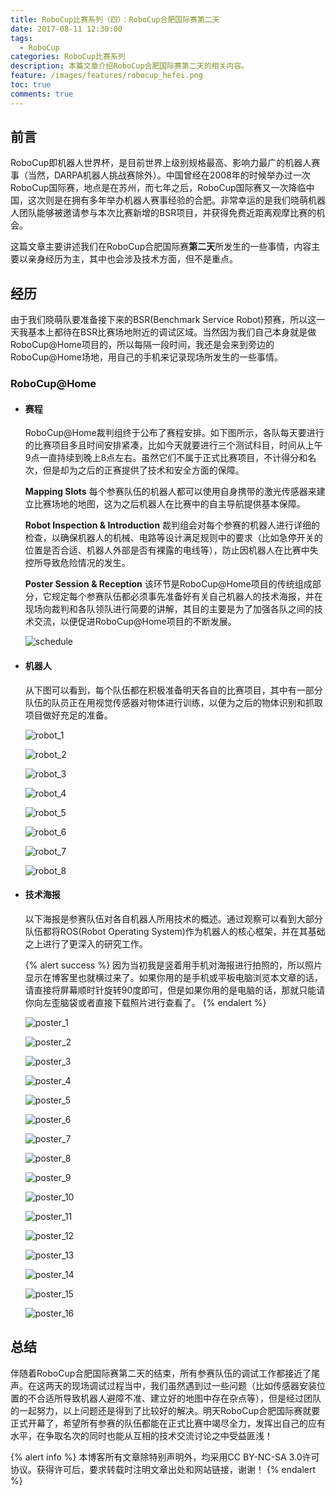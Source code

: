 ```yaml
---
title: RoboCup比赛系列（四）：RoboCup合肥国际赛第二天
date: 2017-08-11 12:30:00
tags:
  - RoboCup
categories: RoboCup比赛系列
description: 本篇文章介绍RoboCup合肥国际赛第二天的相关内容。
feature: /images/features/robocup_hefei.png
toc: true
comments: true
---
```


## 前言

RoboCup即机器人世界杯，是目前世界上级别规格最高、影响力最广的机器人赛事（当然，DARPA机器人挑战赛除外）。中国曾经在2008年的时候举办过一次RoboCup国际赛，地点是在苏州，而七年之后，RoboCup国际赛又一次降临中国，这次则是在拥有多年举办机器人赛事经验的合肥。非常幸运的是我们晓萌机器人团队能够被邀请参与本次比赛新增的BSR项目，并获得免费近距离观摩比赛的机会。

这篇文章主要讲述我们在RoboCup合肥国际赛**第二天**所发生的一些事情，内容主要以亲身经历为主，其中也会涉及技术方面，但不是重点。

<!--more-->

## 经历

由于我们晓萌队要准备接下来的BSR(Benchmark Service Robot)预赛，所以这一天我基本上都待在BSR比赛场地附近的调试区域。当然因为我们自己本身就是做RoboCup@Home项目的，所以每隔一段时间，我还是会来到旁边的RoboCup@Home场地，用自己的手机来记录现场所发生的一些事情。

### RoboCup@Home

- #### 赛程

  RoboCup@Home裁判组终于公布了赛程安排。如下图所示，各队每天要进行的比赛项目多且时间安排紧凑，比如今天就要进行三个测试科目，时间从上午9点一直持续到晚上8点左右。虽然它们不属于正式比赛项目，不计得分和名次，但是却为之后的正赛提供了技术和安全方面的保障。

  **Mapping Slots**
  每个参赛队伍的机器人都可以使用自身携带的激光传感器来建立比赛场地的地图，这为之后机器人在比赛中的自主导航提供基本保障。

  **Robot Inspection & Introduction**
  裁判组会对每个参赛的机器人进行详细的检查，以确保机器人的机械、电路等设计满足规则中的要求（比如急停开关的位置是否合适、机器人外部是否有裸露的电线等），防止因机器人在比赛中失控所导致危险情况的发生。

  **Poster Session & Reception**
  该环节是RoboCup@Home项目的传统组成部分，它规定每个参赛队伍都必须事先准备好有关自己机器人的技术海报，并在现场向裁判和各队领队进行简要的讲解，其目的主要是为了加强各队之间的技术交流，以便促进RoboCup@Home项目的不断发展。

  ![schedule](http://media.myyerrol.io/images/robocup/hefei/day_2/robocup@home/schedule/schedule.jpg)

- #### 机器人

  从下图可以看到，每个队伍都在积极准备明天各自的比赛项目，其中有一部分队伍的队员正在用视觉传感器对物体进行训练，以便为之后的物体识别和抓取项目做好充足的准备。

  ![robot_1](http://media.myyerrol.io/images/robocup/hefei/day_2/robocup@home/robot/robot_1.jpg)

  ![robot_2](http://media.myyerrol.io/images/robocup/hefei/day_2/robocup@home/robot/robot_2.jpg)

  ![robot_3](http://media.myyerrol.io/images/robocup/hefei/day_2/robocup@home/robot/robot_3.jpg)

  ![robot_4](http://media.myyerrol.io/images/robocup/hefei/day_2/robocup@home/robot/robot_4.jpg)

  ![robot_5](http://media.myyerrol.io/images/robocup/hefei/day_2/robocup@home/robot/robot_5.jpg)

  ![robot_6](http://media.myyerrol.io/images/robocup/hefei/day_2/robocup@home/robot/robot_6.jpg)

  ![robot_7](http://media.myyerrol.io/images/robocup/hefei/day_2/robocup@home/robot/robot_7.jpg)

  ![robot_8](http://media.myyerrol.io/images/robocup/hefei/day_2/robocup@home/robot/robot_8.jpg)

- #### 技术海报

  以下海报是参赛队伍对各自机器人所用技术的概述。通过观察可以看到大部分队伍都将ROS(Robot Operating System)作为机器人的核心框架，并在其基础之上进行了更深入的研究工作。

  {% alert success %}
  因为当初我是竖着用手机对海报进行拍照的，所以照片显示在博客里也就横过来了。如果你用的是手机或平板电脑浏览本文章的话，请直接将屏幕顺时针旋转90度即可，但是如果你用的是电脑的话，那就只能请你向左歪脑袋或者直接下载照片进行查看了。
  {% endalert %}

  ![poster_1](http://media.myyerrol.io/images/robocup/hefei/day_2/robocup@home/poster/poster_1.jpg)

  ![poster_2](http://media.myyerrol.io/images/robocup/hefei/day_2/robocup@home/poster/poster_2.jpg)

  ![poster_3](http://media.myyerrol.io/images/robocup/hefei/day_2/robocup@home/poster/poster_3.jpg)

  ![poster_4](http://media.myyerrol.io/images/robocup/hefei/day_2/robocup@home/poster/poster_4.jpg)

  ![poster_5](http://media.myyerrol.io/images/robocup/hefei/day_2/robocup@home/poster/poster_5.jpg)

  ![poster_6](http://media.myyerrol.io/images/robocup/hefei/day_2/robocup@home/poster/poster_6.jpg)

  ![poster_7](http://media.myyerrol.io/images/robocup/hefei/day_2/robocup@home/poster/poster_7.jpg)

  ![poster_8](http://media.myyerrol.io/images/robocup/hefei/day_2/robocup@home/poster/poster_8.jpg)

  ![poster_9](http://media.myyerrol.io/images/robocup/hefei/day_2/robocup@home/poster/poster_9.jpg)

  ![poster_10](http://media.myyerrol.io/images/robocup/hefei/day_2/robocup@home/poster/poster_10.jpg)

  ![poster_11](http://media.myyerrol.io/images/robocup/hefei/day_2/robocup@home/poster/poster_11.jpg)

  ![poster_12](http://media.myyerrol.io/images/robocup/hefei/day_2/robocup@home/poster/poster_12.jpg)

  ![poster_13](http://media.myyerrol.io/images/robocup/hefei/day_2/robocup@home/poster/poster_13.jpg)

  ![poster_14](http://media.myyerrol.io/images/robocup/hefei/day_2/robocup@home/poster/poster_14.jpg)

  ![poster_15](http://media.myyerrol.io/images/robocup/hefei/day_2/robocup@home/poster/poster_15.jpg)

  ![poster_16](http://media.myyerrol.io/images/robocup/hefei/day_2/robocup@home/poster/poster_16.jpg)

## 总结

伴随着RoboCup合肥国际赛第二天的结束，所有参赛队伍的调试工作都接近了尾声。在这两天的现场调试过程当中，我们虽然遇到过一些问题（比如传感器安装位置的不合适所导致机器人避障不准、建立好的地图中存在杂点等），但是经过团队的一起努力，以上问题还是得到了比较好的解决。明天RoboCup合肥国际赛就要正式开幕了，希望所有参赛的队伍都能在正式比赛中竭尽全力，发挥出自己的应有水平，在争取名次的同时也能从互相的技术交流讨论之中受益匪浅！

{% alert info %}
本博客所有文章除特别声明外，均采用CC BY-NC-SA 3.0许可协议。获得许可后，要求转载时注明文章出处和网站链接，谢谢！
{% endalert %}

